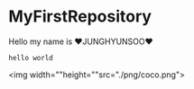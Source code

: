 # MyFirstRepository
Hello my name is ♥JUNGHYUNSOO♥

```
hello world
```

<img width=""height=""src="./png/coco.png"></img>
